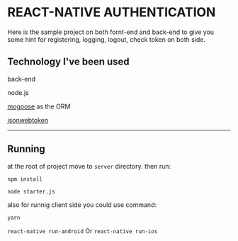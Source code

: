 # REACT-NATIVE AUTHENTICATION

Here is the sample project on both fornt-end and back-end to give you some hint for registering, logging, logout, check token on both side. 

## Technology I've been used
back-end

node.js

[mogoose](http://mongoosejs.com/) as the ORM

[jsonwebtoken](https://github.com/auth0/node-jsonwebtoken)

---

## Running

at the root of project move to `server` directory. 
then run:

`npm install`

`node starter.js`

also for runnig client side you could use command:

`yarn`

`react-native run-android`
Or
`react-native run-ios`
